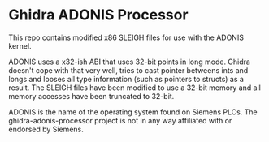 # Ghidra ADONIS Processor

This repo contains modified x86 SLEIGH files for use with the ADONIS kernel.

ADONIS uses a x32-ish ABI that uses 32-bit points in long mode. Ghidra doesn't cope with that very well, tries to cast pointer betweens ints and longs and looses all type information (such as pointers to structs) as a result. The SLEIGH files have been modified to use a 32-bit memory and all memory accesses have been truncated to 32-bit.

ADONIS is the name of the operating system found on Siemens PLCs. The ghidra-adonis-processor project is not in any way affiliated with or endorsed by Siemens.
